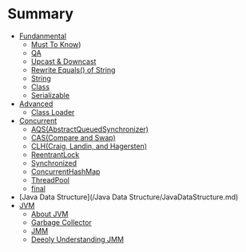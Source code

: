 # Summary

* [Fundanmental]()
  * [Must To Know](/Fundamental/Fundamental.md))
  * [QA](/Fundamental/QA.md)
  * [Upcast & Downcast](/Fundamental/Upcast&Downcast.md)
  * [Rewrite Equals() of String](/Fundamental/StringEquals.md)
  * [String](/Fundamental/String.md)
  * [Class](/Fundamental/Class.md)
  * [Serializable](/Fundamental/Serializable.md)
* [Advanced](/Advanced/Advanced.md)
  * [Class Loader](/Advanced/ClassLoader.md)
* [Concurrent](/Concurrent/Concurrent.md)
  * [AQS(AbstractQueuedSynchronizer)](/Concurrent/AQS.md)
  * [CAS(Compare and Swap)](/Concurrent/CAS.md)
  * [CLH(Craig, Landin, and Hagersten)](/Concurrent/CLH.md)
  * [ReentrantLock](/Concurrent/ReentrantLock.md)
  * [Synchronized](/Concurrent/Synchronized.md)
  * [ConcurrentHashMap](/Concurrent/ConcurrentHashMap.md)
  * [ThreadPool](/Concurrent/ThreadPool.md)
  * [final](/Concurrent/final.md)
* [Java Data Structure](/Java Data Structure/JavaDataStructure.md)
* [JVM]()
  * [About JVM](/JVM/JVM.md)
  * [Garbage Collector](/JVM/GarbageCollector.md)
  * [JMM](/JVM/JMM.md)
  * [Deeoly Understanding JMM](/JVM/JMM++.md)

